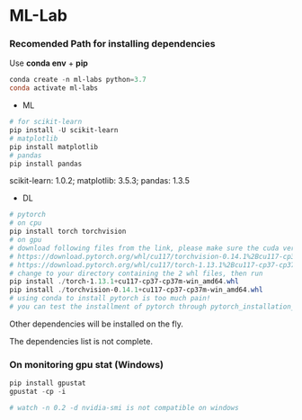 # ML-Lab

### Recomended Path for installing dependencies

Use **conda env** + **pip**

```powershell
conda create -n ml-labs python=3.7
conda activate ml-labs
```

- ML

```powershell
# for scikit-learn
pip install -U scikit-learn
# matplotlib
pip install matplotlib
# pandas
pip install pandas
```
scikit-learn: 1.0.2; matplotlib: 3.5.3; pandas: 1.3.5

- DL

```powershell
# pytorch
# on cpu
pip install torch torchvision
# on gpu
# download following files from the link, please make sure the cuda version is supported by your driver
# https://download.pytorch.org/whl/cu117/torchvision-0.14.1%2Bcu117-cp37-cp37m-win_amd64.whl
# https://download.pytorch.org/whl/cu117/torch-1.13.1%2Bcu117-cp37-cp37m-win_amd64.whl
# change to your directory containing the 2 whl files, then run
pip install ./torch-1.13.1+cu117-cp37-cp37m-win_amd64.whl
pip install ./torchvision-0.14.1+cu117-cp37-cp37m-win_amd64.whl
# using conda to install pytorch is too much pain!
# you can test the installment of pytorch through pytorch_installation_test.py
```

Other dependencies will be installed on the fly.

The dependencies list is not complete.

### On monitoring gpu stat (Windows)

```powershell
pip install gpustat 
gpustat -cp -i

# watch -n 0.2 -d nvidia-smi is not compatible on windows
```

